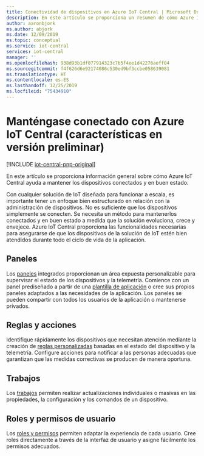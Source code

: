 ```yaml
---
title: Conectividad de dispositivos en Azure IoT Central | Microsoft Docs
description: En este artículo se proporciona un resumen de cómo Azure IoT Central le ayuda a mantener los dispositivos conectados y en buen estado.
author: aaronbjork
ms.author: abjork
ms.date: 12/09/2019
ms.topic: conceptual
ms.service: iot-central
services: iot-central
manager: ''
ms.openlocfilehash: 938d93b1df077914323c7b5f4ee1d42276aeff04
ms.sourcegitcommit: f4f626d6e92174086c530ed9bf3ccbe058639081
ms.translationtype: HT
ms.contentlocale: es-ES
ms.lasthandoff: 12/25/2019
ms.locfileid: "75434910"
---
```

# <a name="stay-connected-with-azure-iot-central-preview-features"></a>Manténgase conectado con Azure IoT Central (características en versión preliminar)

[!INCLUDE [iot-central-pnp-original](../../../includes/iot-central-pnp-original-note.md)]

En este artículo se proporciona información general sobre cómo Azure IoT Central ayuda a mantener los dispositivos conectados y en buen estado.

Con cualquier solución de IoT diseñada para funcionar a escala, es importante tener un enfoque bien estructurado en relación con la administración de dispositivos. No es suficiente que los dispositivos simplemente se conecten. Se necesita un método para mantenerlos conectados y en buen estado a medida que la solución evoluciona, crece y envejece. Azure IoT Central proporciona las funcionalidades necesarias para asegurarse de que los dispositivos de la solución de IoT estén bien atendidos durante todo el ciclo de vida de la aplicación.

## <a name="dashboards"></a>Paneles 
Los [paneles](howto-manage-devices.md#import-devices) integrados proporcionan un área expuesta personalizable para supervisar el estado de los dispositivos y la telemetría. Comience con un panel prediseñado a partir de una [plantilla de aplicación](howto-use-app-templates.md) o cree sus propios paneles adaptados a las necesidades de la aplicación. Los paneles se pueden compartir con todos los usuarios de la aplicación o mantenerse privados.

## <a name="rules-and-actions"></a>Reglas y acciones 
Identifique rápidamente los dispositivos que necesitan atención mediante la creación de [reglas personalizadas](tutorial-create-telemetry-rules.md) basadas en el estado del dispositivo y la telemetría. Configure acciones para notificar a las personas adecuadas que garantizan que las medidas correctivas se producen de manera oportuna.

## <a name="jobs"></a>Trabajos 
Los [trabajos](../core/howto-run-a-job.md?toc=/azure/iot-central/preview/toc.json&bc=/azure/iot-central/preview/breadcrumb/toc.json) permiten realizar actualizaciones individuales o masivas en las propiedades, la configuración y los comandos de un dispositivo. 

## <a name="user-roles-and-permissions"></a>Roles y permisos de usuario
Los [roles y permisos](howto-manage-users-roles.md) permiten adaptar la experiencia de cada usuario. Cree roles directamente a través de la interfaz de usuario y asigne fácilmente los permisos adecuados. 




